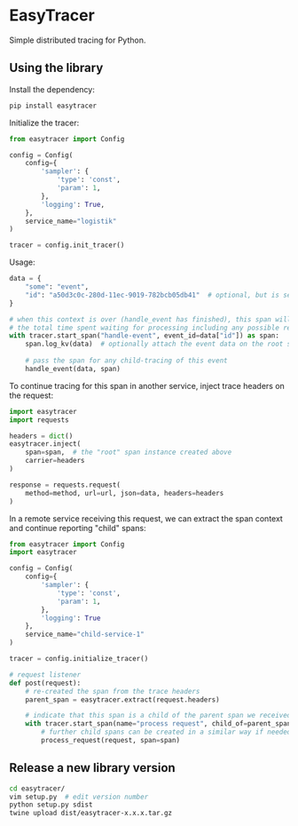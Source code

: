 # EasyTracer

Simple distributed tracing for Python.

## Using the library

Install the dependency:

```bash
pip install easytracer
```

Initialize the tracer:

```python
from easytracer import Config

config = Config(
    config={
        'sampler': {
            'type': 'const',
            'param': 1,
        },
        'logging': True,
    },
    service_name="logistik"
)

tracer = config.init_tracer()
```

Usage:

```python
data = {
    "some": "event", 
    "id": "a50d3c0c-280d-11ec-9019-782bcb05db41"  # optional, but is searchable from the UI
}

# when this context is over (handle_event has finished), this span will "close" and report 
# the total time spent waiting for processing including any possible remote service 
with tracer.start_span("handle-event", event_id=data["id"]) as span:
    span.log_kv(data)  # optionally attach the event data on the root span
    
    # pass the span for any child-tracing of this event
    handle_event(data, span)
```

To continue tracing for this span in another service, inject trace headers on the request:

```python
import easytracer
import requests

headers = dict()
easytracer.inject(
    span=span,  # the "root" span instance created above
    carrier=headers
)

response = requests.request(
    method=method, url=url, json=data, headers=headers
)
```

In a remote service receiving this request, we can extract the span context and continue reporting "child" spans:

```python
from easytracer import Config
import easytracer

config = Config(
    config={
        'sampler': {
            'type': 'const',
            'param': 1,
        },
        'logging': True
    },
    service_name="child-service-1"
)

tracer = config.initialize_tracer()

# request listener
def post(request):
    # re-created the span from the trace headers
    parent_span = easytracer.extract(request.headers)

    # indicate that this span is a child of the parent span we received
    with tracer.start_span(name="process request", child_of=parent_span) as span:
        # further child spans can be created in a similar way if needed
        process_request(request, span=span)
```

## Release a new library version

```bash
cd easytracer/
vim setup.py  # edit version number
python setup.py sdist
twine upload dist/easytracer-x.x.x.tar.gz
```
